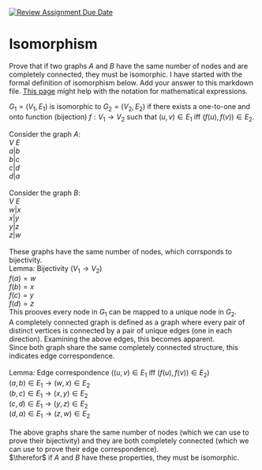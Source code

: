 [![Review Assignment Due Date](https://classroom.github.com/assets/deadline-readme-button-24ddc0f5d75046c5622901739e7c5dd533143b0c8e959d652212380cedb1ea36.svg)](https://classroom.github.com/a/ppBU16qM)
# Isomorphism

Prove that if two graphs $A$ and $B$ have the same number of nodes and are
completely connected, they must be isomorphic. I have started with the formal
definition of isomorphism below. Add your answer to this markdown file. [This
page](https://docs.github.com/en/get-started/writing-on-github/working-with-advanced-formatting/writing-mathematical-expressions)
might help with the notation for mathematical expressions.

$G_1=(V_1 , E_1)$ is isomorphic to $G_2 = (V_2, E_2)$ if there exists a
one-to-one and onto function (bijection) $f: V_1 \rightarrow V_2$ such that $(u,v)
\in E_1$ iff $(f(u),f(v)) \in E_2$.

Consider the graph $A$:
<br>
$V$  $E$<br>
$a | b$<br>
$b | c$<br>
$c | d$<br>
$d | a$<br>
<br>
Consider the graph $B$:<br>
$V$  $E$<br>
$w | x$<br>
$x | y$<br>
$y | z$<br>
$z | w$<br>
<br>
These graphs have the same number of nodes, which corrsponds to bijectivity.<br>
Lemma: Bijectivity ($V_1 \rightarrow V_2$)<br>
$f(a) = w$<br>
$f(b) = x$<br>
$f(c) = y$<br>
$f(d) = z$<br>
This prooves every node in $G_1$ can be mapped to a unique node in $G_2$.<br>
A completely connected graph is defined as a graph where every pair of distinct vertices is connected by a pair of unique edges (one in each direction).
Examining the above edges, this becomes apparent. <br>
Since both graph share the same completely connected structure, this indicates edge correspondence. <br><br>
Lemma: Edge correspondence ($(u,v)
\in E_1$ iff $(f(u),f(v)) \in E_2$)<br>
$(a, b) \in E_1 \rightarrow (w, x) \in E_2$<br>
$(b, c) \in E_1 \rightarrow (x, y) \in E_2$<br>
$(c, d) \in E_1 \rightarrow (y, z) \in E_2$<br>
$(d, a) \in E_1 \rightarrow (z, w) \in E_2$<br><br>
The above graphs share the same number of nodes (which we can use to prove their bijectivity) and they are both completely connected (which we can use to prove their edge correspondence).<br>
$\therefor$ if $A$ and $B$ have these properties, they must be isomorphic. 



